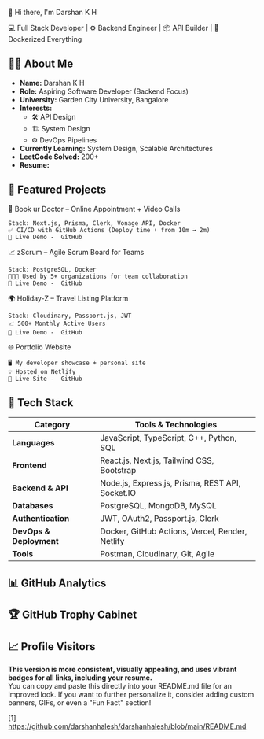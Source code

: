 

👋 Hi there, I'm Darshan K H


  💻 Full Stack Developer | ⚙️ Backend Engineer | 📦 API Builder | 🚀 Dockerized Everything



  
  
  
  
  
  


## 👨‍💻 About Me

- **Name:** Darshan K H  
- **Role:** Aspiring Software Developer (Backend Focus)  
- **University:** Garden City University, Bangalore  
- **Interests:**  
  - 🛠️ API Design  
  - 🏗️ System Design  
  - ⚙️ DevOps Pipelines  
- **Currently Learning:** System Design, Scalable Architectures  
- **LeetCode Solved:** 200+  
- **Resume:** [](https://drive.google.com/file/d/1FOiwkZMWaki4xOhUcemcmQDiYt6Dryqv/view?usp=drivesdk)

## 💼 Featured Projects


  📘 Book ur Doctor – Online Appointment + Video Calls
  
    Stack: Next.js, Prisma, Clerk, Vonage API, Docker
    ✅ CI/CD with GitHub Actions (Deploy time ⬇️ from 10m → 2m)
    🔗 Live Demo -  GitHub
  



  📈 zScrum – Agile Scrum Board for Teams
  
    Stack: PostgreSQL, Docker
    🧑‍🤝‍🧑 Used by 5+ organizations for team collaboration
    🔗 Live Demo -  GitHub
  



  🌍 Holiday-Z – Travel Listing Platform
  
    Stack: Cloudinary, Passport.js, JWT
    📈 500+ Monthly Active Users
    🔗 Live Demo -  GitHub
  



  🌐 Portfolio Website
  
    🖥️ My developer showcase + personal site
    💡 Hosted on Netlify
    🔗 Live Site -  GitHub
  


## 🧰 Tech Stack

| Category                | Tools & Technologies                                              |
|-------------------------|-------------------------------------------------------------------|
| **Languages**           | JavaScript, TypeScript, C++, Python, SQL                          |
| **Frontend**            | React.js, Next.js, Tailwind CSS, Bootstrap                        |
| **Backend & API**       | Node.js, Express.js, Prisma, REST API, Socket.IO                  |
| **Databases**           | PostgreSQL, MongoDB, MySQL                                        |
| **Authentication**      | JWT, OAuth2, Passport.js, Clerk                                   |
| **DevOps & Deployment** | Docker, GitHub Actions, Vercel, Render, Netlify                   |
| **Tools**               | Postman, Cloudinary, Git, Agile                                   |

## 📊 GitHub Analytics


  
  


  


## 🏆 GitHub Trophy Cabinet


  


## 📈 Profile Visitors


  


**This version is more consistent, visually appealing, and uses vibrant badges for all links, including your resume.**  
You can copy and paste this directly into your README.md file for an improved look. If you want to further personalize it, consider adding custom banners, GIFs, or even a "Fun Fact" section!

[1] https://github.com/darshanhalesh/darshanhalesh/blob/main/README.md

